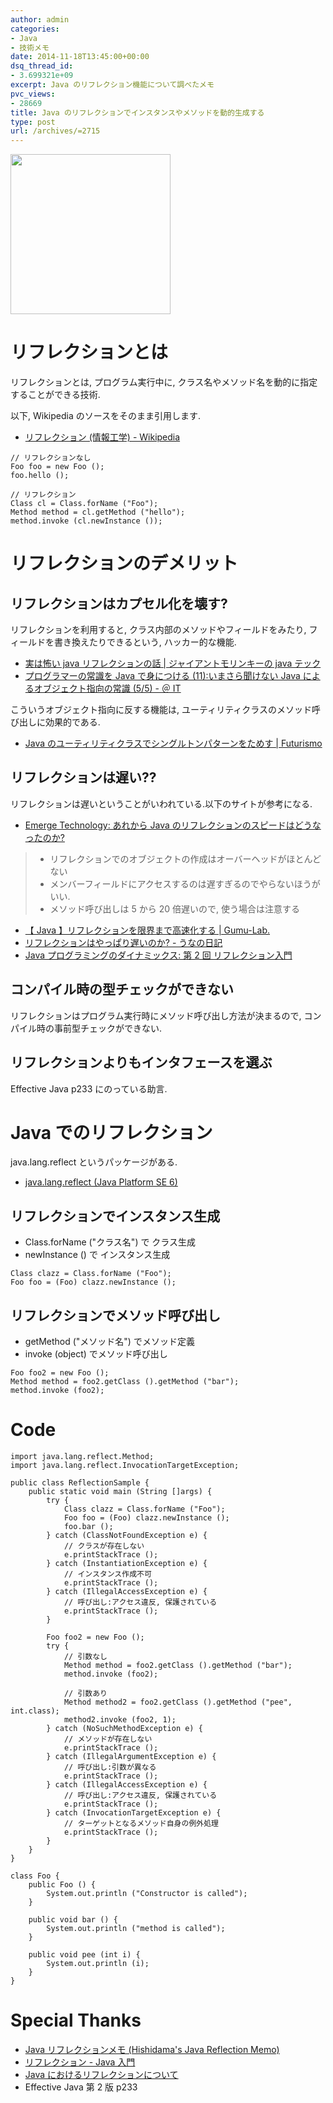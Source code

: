 ```yaml
---
author: admin
categories:
- Java
- 技術メモ
date: 2014-11-18T13:45:00+00:00
dsq_thread_id:
- 3.699321e+09
excerpt: Java のリフレクション機能について調べたメモ
pvc_views:
- 28669
title: Java のリフレクションでインスタンスやメソッドを動的生成する
type: post
url: /archives/=2715
---
```


<a href="http://futurismo.biz/wp-content/uploads/java.png"><img alt="" src="http://futurismo.biz/wp-content/uploads/java.png" width="256" height="256" /></a>

リフレクションとは
==================

リフレクションとは, プログラム実行中に,
クラス名やメソッド名を動的に指定することができる技術.

以下, Wikipedia のソースをそのまま引用します.

-   [リフレクション (情報工学) -
    Wikipedia](http://ja.wikipedia.org/wiki/%E3%83%AA%E3%83%95%E3%83%AC%E3%82%AF%E3%82%B7%E3%83%A7%E3%83%B3_(%E6%83%85%E5%A0%B1%E5%B7%A5%E5%AD%A6))

``` {.java}
// リフレクションなし
Foo foo = new Foo ();
foo.hello ();

// リフレクション
Class cl = Class.forName ("Foo");
Method method = cl.getMethod ("hello");
method.invoke (cl.newInstance ());
```

リフレクションのデメリット
==========================

リフレクションはカプセル化を壊す?
---------------------------------

リフレクションを利用すると, クラス内部のメソッドやフィールドをみたり,
フィールドを書き換えたりできるという, ハッカー的な機能.

-   [実は怖い java リフレクションの話 | ジャイアントモリンキーの java
    テック](http://javatechnology.net/diary/reflection/)
-   [プログラマーの常識を Java で身につける (11):いまさら聞けない Java
    によるオブジェクト指向の常識 (5/5) - ＠
    IT](http://www.atmarkit.co.jp/ait/articles/0805/08/news152_5.html)

こういうオブジェクト指向に反する機能は,
ユーティリティクラスのメソッド呼び出しに効果的である.

-   [Java のユーティリティクラスでシングルトンパターンをためす |
    Futurismo](http://futurismo.biz/archives/2709)

リフレクションは遅い??
----------------------

リフレクションは遅いということがいわれている.以下のサイトが参考になる.

-   [Emerge Technology: あれから Java
    のリフレクションのスピードはどうなったのか?](http://blog.liris.org/2014/04/java.html)

> -   リフレクションでのオブジェクトの作成はオーバーヘッドがほとんどない
> -   メンバーフィールドにアクセスするのは遅すぎるのでやらないほうがいい.
> -   メソッド呼び出しは 5 から 20 倍遅いので, 使う場合は注意する

-   [【 Java 】リフレクションを限界まで高速化する |
    Gumu-Lab.](http://blog.gumu-lab.com/archives/184)
-   [リフレクションはやっぱり遅いのか? -
    うなの日記](http://d.hatena.ne.jp/unageanu/20071029/1193666275)
-   [Java プログラミングのダイナミックス: 第 2 回
    リフレクション入門](http://www.ibm.com/developerworks/jp/java/library/j-dyn0603/)

コンパイル時の型チェックができない
----------------------------------

リフレクションはプログラム実行時にメソッド呼び出し方法が決まるので,
コンパイル時の事前型チェックができない.

リフレクションよりもインタフェースを選ぶ
----------------------------------------

Effective Java p233 にのっている助言.

Java でのリフレクション
=======================

java.lang.reflect というパッケージがある.

-   [java.lang.reflect (Java Platform
    SE 6)](https://docs.oracle.com/javase/jp/6/api/java/lang/reflect/package-summary.html)

リフレクションでインスタンス生成
--------------------------------

-   Class.forName ("クラス名") で クラス生成
-   newInstance () で インスタンス生成

``` {.java}
Class clazz = Class.forName ("Foo");
Foo foo = (Foo) clazz.newInstance ();
```

リフレクションでメソッド呼び出し
--------------------------------

-   getMethod ("メソッド名") でメソッド定義
-   invoke (object) でメソッド呼び出し

``` {.java}
Foo foo2 = new Foo ();
Method method = foo2.getClass ().getMethod ("bar");
method.invoke (foo2);
```

Code
====

``` {.java}
import java.lang.reflect.Method;
import java.lang.reflect.InvocationTargetException;

public class ReflectionSample {  
    public static void main (String []args) {  
        try {  
            Class clazz = Class.forName ("Foo");
            Foo foo = (Foo) clazz.newInstance ();
            foo.bar ();
        } catch (ClassNotFoundException e) {
            // クラスが存在しない
            e.printStackTrace ();  
        } catch (InstantiationException e) {
            // インスタンス作成不可
            e.printStackTrace ();  
        } catch (IllegalAccessException e) {
            // 呼び出し:アクセス違反, 保護されている         
            e.printStackTrace ();  
        }

        Foo foo2 = new Foo ();
        try {
            // 引数なし
            Method method = foo2.getClass ().getMethod ("bar");
            method.invoke (foo2);

            // 引数あり
            Method method2 = foo2.getClass ().getMethod ("pee", int.class);
            method2.invoke (foo2, 1);
        } catch (NoSuchMethodException e) {
            // メソッドが存在しない
            e.printStackTrace ();
        } catch (IllegalArgumentException e) {
            // 呼び出し:引数が異なる
            e.printStackTrace ();
        } catch (IllegalAccessException e) {
            // 呼び出し:アクセス違反, 保護されている
            e.printStackTrace ();
        } catch (InvocationTargetException e) {
            // ターゲットとなるメソッド自身の例外処理
            e.printStackTrace ();
        }
    }
}

class Foo {
    public Foo () {
        System.out.println ("Constructor is called");
    }

    public void bar () {
        System.out.println ("method is called");
    }

    public void pee (int i) {
        System.out.println (i);
    }
}
```

Special Thanks
==============

-   [Java リフレクションメモ (Hishidama's Java Reflection
    Memo)](http://www.ne.jp/asahi/hishidama/home/tech/java/reflection.html#h2_Method)
-   [リフレクション - Java
    入門](http://java.keicode.com/lang/reflection.php)
-   [Java におけるリフレクションについて](http://promamo.com/?p=3079)
-   Effective Java 第 2 版 p233

